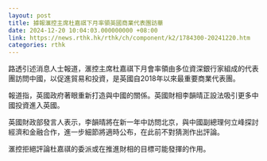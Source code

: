 ```yaml
---
layout: post
title: 據報滙控主席杜嘉祺下月率領英國商業代表團訪華
date: 2024-12-20 10:04:03.000000000 +08:00
link: https://news.rthk.hk/rthk/ch/component/k2/1784300-20241220.htm
categories: rthk
---
```


路透引述消息人士報道，滙控主席杜嘉祺下月會率領由多位資深銀行家組成的代表團訪問中國，以促進貿易和投資，是英國自2018年以來最重要商業代表團。

報道指，英國政府著眼重新打造與中國的關係。英國財相李韻晴正設法吸引更多中國投資進入英國。

英國財政部發言人表示，李韻晴將在新一年中訪問北京，與中國副總理何立峰探討經濟和金融合作，進一步細節將適時公布，在此前不對猜測作出評論。

滙控拒絕評論杜嘉祺的委派或在推進財相的目標可能發揮的作用。
